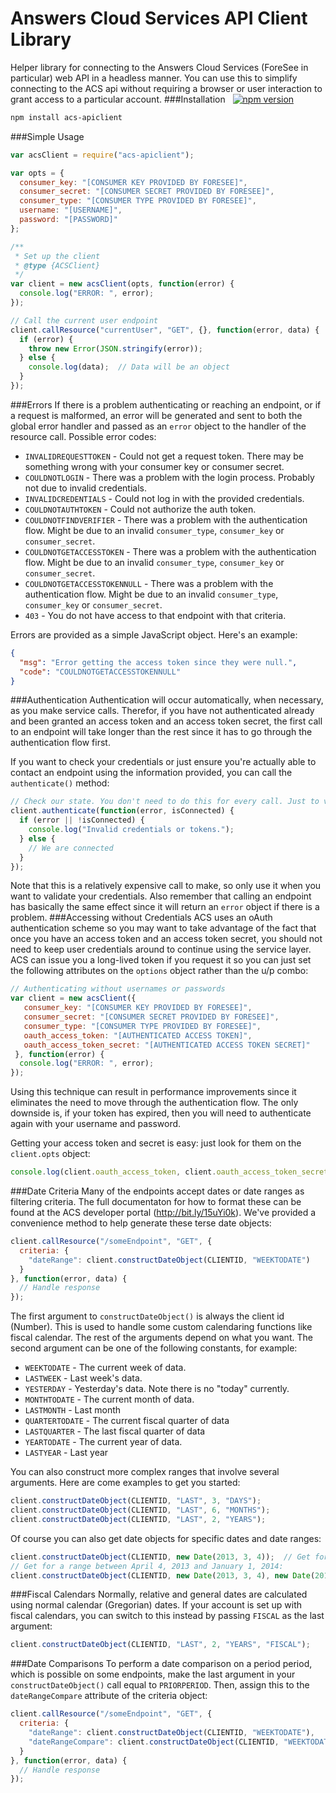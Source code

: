 Answers Cloud Services API Client Library
===================
Helper library for connecting to the Answers Cloud Services (ForeSee in particular) web API in a headless manner. You can use this to simplify connecting to the ACS api without requiring a browser or user interaction to grant access to a particular account.
###Installation &nbsp;  [![npm version](https://badge.fury.io/js/acs-apiclient.svg)](http://badge.fury.io/js/acs-apiclient)
```sh
npm install acs-apiclient
```
###Simple Usage
```javascript
var acsClient = require("acs-apiclient");

var opts = {
  consumer_key: "[CONSUMER KEY PROVIDED BY FORESEE]",
  consumer_secret: "[CONSUMER SECRET PROVIDED BY FORESEE]",
  consumer_type: "[CONSUMER TYPE PROVIDED BY FORESEE]",
  username: "[USERNAME]",
  password: "[PASSWORD]"
};

/**
 * Set up the client
 * @type {ACSClient}
 */
var client = new acsClient(opts, function(error) {
  console.log("ERROR: ", error);
});

// Call the current user endpoint
client.callResource("currentUser", "GET", {}, function(error, data) {
  if (error) {
    throw new Error(JSON.stringify(error));
  } else {
    console.log(data);  // Data will be an object
  }
});
```
###Errors
If there is a problem authenticating or reaching an endpoint, or if a request is malformed, an error will be generated and sent to both the global error handler and passed as an `error` object to the handler of the resource call. Possible error codes:
* `INVALIDREQUESTTOKEN` - Could not get a request token. There may be something wrong with your consumer key or consumer secret.
* `COULDNOTLOGIN` - There was a problem with the login process. Probably not due to invalid credentials.
* `INVALIDCREDENTIALS` - Could not log in with the provided credentials.
* `COULDNOTAUTHTOKEN` - Could not authorize the auth token.
* `COULDNOTFINDVERIFIER` - There was a problem with the authentication flow. Might be due to an invalid `consumer_type`, `consumer_key` or `consumer_secret`.
* `COULDNOTGETACCESSTOKEN` - There was a problem with the authentication flow. Might be due to an invalid `consumer_type`, `consumer_key` or `consumer_secret`.
* `COULDNOTGETACCESSTOKENNULL` - There was a problem with the authentication flow. Might be due to an invalid `consumer_type`, `consumer_key` or `consumer_secret`.
* `403` - You do not have access to that endpoint with that criteria.

Errors are provided as a simple JavaScript object. Here's an example:
```json
{
  "msg": "Error getting the access token since they were null.",
  "code": "COULDNOTGETACCESSTOKENNULL"
}
```
###Authentication
Authentication will occur automatically, when necessary, as you make service calls. Therefor, if you have not authenticated already and been granted an access token and an access token secret, the first call to an endpoint will take longer than the rest since it has to go through the authentication flow first.

If you want to check your credentials or just ensure you're actually able to contact an endpoint using the information provided, you can call the `authenticate()` method:
```javascript
// Check our state. You don't need to do this for every call. Just to validate credentials or tokens for the first time.
client.authenticate(function(error, isConnected) {
  if (error || !isConnected) {
    console.log("Invalid credentials or tokens.");
  } else {
    // We are connected
  }
});
```
Note that this is a relatively expensive call to make, so only use it when you want to validate your credentials. Also remember that calling an endpoint has basically the same effect since it will return an `error` object if there is a problem.
###Accessing without Credentials
ACS uses an oAuth authentication scheme so you may want to take advantage of the fact that once you have an access token and an access token secret, you should not need to keep user credentials around to continue using the service layer. ACS can issue you a long-lived token if you request it so you can just set the following attributes on the `options` object rather than the u/p combo:
```javascript
// Authenticating without usernames or passwords
var client = new acsClient({
   consumer_key: "[CONSUMER KEY PROVIDED BY FORESEE]",
   consumer_secret: "[CONSUMER SECRET PROVIDED BY FORESEE]",
   consumer_type: "[CONSUMER TYPE PROVIDED BY FORESEE]",
   oauth_access_token: "[AUTHENTICATED ACCESS TOKEN]",
   oauth_access_token_secret: "[AUTHENTICATED ACCESS TOKEN SECRET]"
 }, function(error) {
  console.log("ERROR: ", error);
});
```
Using this technique can result in performance improvements since it eliminates the need to move through the authentication flow. The only downside is, if your token has expired, then you will need to authenticate again with your username and password.

Getting your access token and secret is easy: just look for them on the `client.opts` object:
```javascript
console.log(client.oauth_access_token, client.oauth_access_token_secret);
```
###Date Criteria
Many of the endpoints accept dates or date ranges as filtering criteria. The full documentaton for how to format these can be found at the ACS developer portal (http://bit.ly/15uYi0k). We've provided a convenience method to help generate these terse date objects:
```javascript
client.callResource("/someEndpoint", "GET", {
  criteria: {
    "dateRange": client.constructDateObject(CLIENTID, "WEEKTODATE")
  }
}, function(error, data) {
  // Handle response
});
```
The first argument to `constructDateObject()` is always the client id (Number). This is used to handle some custom calendaring functions like fiscal calendar. The rest of the arguments depend on what you want. The second argument can be one of the following constants, for example:
* `WEEKTODATE` - The current week of data.
* `LASTWEEK` - Last week's data.
* `YESTERDAY` - Yesterday's data. Note there is no "today" currently.
* `MONTHTODATE` - The current month of data.
* `LASTMONTH` - Last month
* `QUARTERTODATE` - The current fiscal quarter of data
* `LASTQUARTER` - The last fiscal quarter of data
* `YEARTODATE` - The current year of data.
* `LASTYEAR` - Last year

You can also construct more complex ranges that involve several arguments. Here are come examples to get you started:
```javascript
client.constructDateObject(CLIENTID, "LAST", 3, "DAYS");
client.constructDateObject(CLIENTID, "LAST", 6, "MONTHS");
client.constructDateObject(CLIENTID, "LAST", 2, "YEARS");
```
Of course you can also get date objects for specific dates and date ranges:
```javascript
client.constructDateObject(CLIENTID, new Date(2013, 3, 4));  // Get for April 4, 2013
// Get for a range between April 4, 2013 and January 1, 2014:
client.constructDateObject(CLIENTID, new Date(2013, 3, 4), new Date(2014, 0, 1);  
```
###Fiscal Calendars
Normally, relative and general dates are calculated using normal calendar (Gregorian) dates. If your account is set up with fiscal calendars, you can switch to this instead by passing `FISCAL` as the last argument:
```javascript
client.constructDateObject(CLIENTID, "LAST", 2, "YEARS", "FISCAL");
```
###Date Comparisons
To perform a date comparison on a period period, which is possible on some endpoints, make the last argument in your `constructDateObject()` call equal to `PRIORPERIOD`. Then, assign this to the `dateRangeCompare` attribute of the criteria object:
```javascript
client.callResource("/someEndpoint", "GET", {
  criteria: {
    "dateRange": client.constructDateObject(CLIENTID, "WEEKTODATE"),
    "dateRangeCompare": client.constructDateObject(CLIENTID, "WEEKTODATE", "PRIORPERIOD")
  }
}, function(error, data) {
  // Handle response
});
```
